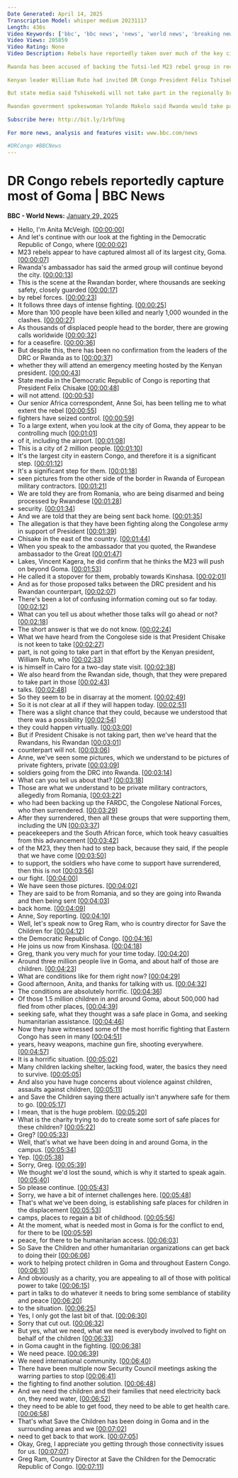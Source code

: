 ```yaml
---
Date Generated: April 14, 2025
Transcription Model: whisper medium 20231117
Length: 436s
Video Keywords: ['bbc', 'bbc news', 'news', 'world news', 'breaking news', 'us news', 'world', 'america', 'usa', 'usa news', 'india news', 'Goma', 'DR Congo', 'Congo', 'M23 Rebels']
Video Views: 205859
Video Rating: None
Video Description: Rebels have reportedly taken over much of the key city of Goma in the east of the Democratic Republic of Congo, following three days of intense fighting between M23 rebels and the army and its allies.
 
Rwanda has been accused of backing the Tutsi-led M23 rebel group in recent months, but the neighbouring country has denied giving the rebels any direct military support.
 
Kenyan leader William Ruto had invited DR Congo President Félix Tshisekedi and his Rwandan counterpart Paul Kagame to a virtual summit aimed at ending the fighting, later on Wednesday.
 
But state media said Tshisekedi will not take part in the regionally brokered talks.
 
Rwandan government spokeswoman Yolande Makolo said Rwanda would take part in the summit, but did not say whether Kagame would attend.
 
Subscribe here: http://bit.ly/1rbfUog
 
For more news, analysis and features visit: www.bbc.com/news
 
#DRCongo #BBCNews
---
```


# DR Congo rebels reportedly capture most of Goma | BBC News
**BBC - World News:** [January 29, 2025](https://www.youtube.com/watch?v=1nnVTmbQKK8)
*  Hello, I'm Anita McVeigh. [[00:00:00](https://www.youtube.com/watch?v=1nnVTmbQKK8&t=0.0s)]
*  And let's continue with our look at the fighting in the Democratic Republic of Congo, where [[00:00:02](https://www.youtube.com/watch?v=1nnVTmbQKK8&t=2.36s)]
*  M23 rebels appear to have captured almost all of its largest city, Goma. [[00:00:07](https://www.youtube.com/watch?v=1nnVTmbQKK8&t=7.96s)]
*  Rwanda's ambassador has said the armed group will continue beyond the city. [[00:00:13](https://www.youtube.com/watch?v=1nnVTmbQKK8&t=13.32s)]
*  This is the scene at the Rwandan border, where thousands are seeking safety, closely guarded [[00:00:17](https://www.youtube.com/watch?v=1nnVTmbQKK8&t=17.86s)]
*  by rebel forces. [[00:00:23](https://www.youtube.com/watch?v=1nnVTmbQKK8&t=23.56s)]
*  It follows three days of intense fighting. [[00:00:25](https://www.youtube.com/watch?v=1nnVTmbQKK8&t=25.16s)]
*  More than 100 people have been killed and nearly 1,000 wounded in the clashes. [[00:00:27](https://www.youtube.com/watch?v=1nnVTmbQKK8&t=27.6s)]
*  As thousands of displaced people head to the border, there are growing calls worldwide [[00:00:32](https://www.youtube.com/watch?v=1nnVTmbQKK8&t=32.6s)]
*  for a ceasefire. [[00:00:36](https://www.youtube.com/watch?v=1nnVTmbQKK8&t=36.44s)]
*  But despite this, there has been no confirmation from the leaders of the DRC or Rwanda as to [[00:00:37](https://www.youtube.com/watch?v=1nnVTmbQKK8&t=37.96s)]
*  whether they will attend an emergency meeting hosted by the Kenyan president. [[00:00:43](https://www.youtube.com/watch?v=1nnVTmbQKK8&t=43.36s)]
*  State media in the Democratic Republic of Congo is reporting that President Felix Chisake [[00:00:48](https://www.youtube.com/watch?v=1nnVTmbQKK8&t=48.120000000000005s)]
*  will not attend. [[00:00:53](https://www.youtube.com/watch?v=1nnVTmbQKK8&t=53.28s)]
*  Our senior Africa correspondent, Anne Soi, has been telling me to what extent the rebel [[00:00:55](https://www.youtube.com/watch?v=1nnVTmbQKK8&t=55.96s)]
*  fighters have seized control. [[00:00:59](https://www.youtube.com/watch?v=1nnVTmbQKK8&t=59.82s)]
*  To a large extent, when you look at the city of Goma, they appear to be controlling much [[00:01:01](https://www.youtube.com/watch?v=1nnVTmbQKK8&t=61.76s)]
*  of it, including the airport. [[00:01:08](https://www.youtube.com/watch?v=1nnVTmbQKK8&t=68.32s)]
*  This is a city of 2 million people. [[00:01:10](https://www.youtube.com/watch?v=1nnVTmbQKK8&t=70.28s)]
*  It's the largest city in eastern Congo, and therefore it is a significant step. [[00:01:12](https://www.youtube.com/watch?v=1nnVTmbQKK8&t=72.88s)]
*  It's a significant step for them. [[00:01:18](https://www.youtube.com/watch?v=1nnVTmbQKK8&t=78.36s)]
*  seen pictures from the other side of the border in Rwanda of European military contractors. [[00:01:21](https://www.youtube.com/watch?v=1nnVTmbQKK8&t=81.4s)]
*  We are told they are from Romania, who are being disarmed and being processed by Rwandese [[00:01:28](https://www.youtube.com/watch?v=1nnVTmbQKK8&t=88.76s)]
*  security. [[00:01:34](https://www.youtube.com/watch?v=1nnVTmbQKK8&t=94.08000000000001s)]
*  And we are told that they are being sent back home. [[00:01:35](https://www.youtube.com/watch?v=1nnVTmbQKK8&t=95.88000000000001s)]
*  The allegation is that they have been fighting along the Congolese army in support of President [[00:01:39](https://www.youtube.com/watch?v=1nnVTmbQKK8&t=99.12s)]
*  Chisake in the east of the country. [[00:01:44](https://www.youtube.com/watch?v=1nnVTmbQKK8&t=104.48s)]
*  When you speak to the ambassador that you quoted, the Rwandese ambassador to the Great [[00:01:47](https://www.youtube.com/watch?v=1nnVTmbQKK8&t=107.52s)]
*  Lakes, Vincent Kagera, he did confirm that he thinks the M23 will push on beyond Goma. [[00:01:53](https://www.youtube.com/watch?v=1nnVTmbQKK8&t=113.88s)]
*  He called it a stopover for them, probably towards Kinshasa. [[00:02:01](https://www.youtube.com/watch?v=1nnVTmbQKK8&t=121.63999999999999s)]
*  And as for those proposed talks between the DRC president and his Rwandan counterpart, [[00:02:07](https://www.youtube.com/watch?v=1nnVTmbQKK8&t=127.03999999999999s)]
*  There's been a lot of confusing information coming out so far today. [[00:02:12](https://www.youtube.com/watch?v=1nnVTmbQKK8&t=132.56s)]
*  What can you tell us about whether those talks will go ahead or not? [[00:02:18](https://www.youtube.com/watch?v=1nnVTmbQKK8&t=138.96s)]
*  The short answer is that we do not know. [[00:02:24](https://www.youtube.com/watch?v=1nnVTmbQKK8&t=144.36s)]
*  What we have heard from the Congolese side is that President Chisake is not keen to take [[00:02:27](https://www.youtube.com/watch?v=1nnVTmbQKK8&t=147.16000000000003s)]
*  part, is not going to take part in that effort by the Kenyan president, William Ruto, who [[00:02:33](https://www.youtube.com/watch?v=1nnVTmbQKK8&t=153.20000000000002s)]
*  is himself in Cairo for a two-day state visit. [[00:02:38](https://www.youtube.com/watch?v=1nnVTmbQKK8&t=158.76000000000002s)]
*  We also heard from the Rwandan side, though, that they were prepared to take part in those [[00:02:43](https://www.youtube.com/watch?v=1nnVTmbQKK8&t=163.20000000000002s)]
*  talks. [[00:02:48](https://www.youtube.com/watch?v=1nnVTmbQKK8&t=168.32s)]
*  So they seem to be in disarray at the moment. [[00:02:49](https://www.youtube.com/watch?v=1nnVTmbQKK8&t=169.32s)]
*  So it is not clear at all if they will happen today. [[00:02:51](https://www.youtube.com/watch?v=1nnVTmbQKK8&t=171.32s)]
*  There was a slight chance that they could, because we understood that there was a possibility [[00:02:54](https://www.youtube.com/watch?v=1nnVTmbQKK8&t=174.96s)]
*  they could happen virtually. [[00:03:00](https://www.youtube.com/watch?v=1nnVTmbQKK8&t=180.60000000000002s)]
*  But if President Chisake is not taking part, then we've heard that the Rwandans, his Rwandan [[00:03:01](https://www.youtube.com/watch?v=1nnVTmbQKK8&t=181.84s)]
*  counterpart will not. [[00:03:06](https://www.youtube.com/watch?v=1nnVTmbQKK8&t=186.60000000000002s)]
*  Anne, we've seen some pictures, which we understand to be pictures of private fighters, private [[00:03:09](https://www.youtube.com/watch?v=1nnVTmbQKK8&t=189.51999999999998s)]
*  soldiers going from the DRC into Rwanda. [[00:03:14](https://www.youtube.com/watch?v=1nnVTmbQKK8&t=194.64s)]
*  What can you tell us about that? [[00:03:18](https://www.youtube.com/watch?v=1nnVTmbQKK8&t=198.35999999999999s)]
*  Those are what we understand to be private military contractors, allegedly from Romania, [[00:03:22](https://www.youtube.com/watch?v=1nnVTmbQKK8&t=202.6s)]
*  who had been backing up the FARDC, the Congolese National Forces, who then surrendered. [[00:03:29](https://www.youtube.com/watch?v=1nnVTmbQKK8&t=209.72s)]
*  After they surrendered, then all these groups that were supporting them, including the UN [[00:03:37](https://www.youtube.com/watch?v=1nnVTmbQKK8&t=217.56s)]
*  peacekeepers and the South African force, which took heavy casualties from this advancement [[00:03:42](https://www.youtube.com/watch?v=1nnVTmbQKK8&t=222.92000000000002s)]
*  of the M23, they then had to step back, because they said, if the people that we have come [[00:03:50](https://www.youtube.com/watch?v=1nnVTmbQKK8&t=230.0s)]
*  to support, the soldiers who have come to support have surrendered, then this is not [[00:03:56](https://www.youtube.com/watch?v=1nnVTmbQKK8&t=236.44s)]
*  our fight. [[00:04:00](https://www.youtube.com/watch?v=1nnVTmbQKK8&t=240.48000000000002s)]
*  We have seen those pictures. [[00:04:02](https://www.youtube.com/watch?v=1nnVTmbQKK8&t=242.16000000000003s)]
*  They are said to be from Romania, and so they are going into Rwanda and then being sent [[00:04:03](https://www.youtube.com/watch?v=1nnVTmbQKK8&t=243.88s)]
*  back home. [[00:04:09](https://www.youtube.com/watch?v=1nnVTmbQKK8&t=249.72s)]
*  Anne, Soy reporting. [[00:04:10](https://www.youtube.com/watch?v=1nnVTmbQKK8&t=250.72s)]
*  Well, let's speak now to Greg Ram, who is country director for Save the Children for [[00:04:12](https://www.youtube.com/watch?v=1nnVTmbQKK8&t=252.04s)]
*  the Democratic Republic of Congo. [[00:04:16](https://www.youtube.com/watch?v=1nnVTmbQKK8&t=256.68s)]
*  He joins us now from Kinshasa. [[00:04:18](https://www.youtube.com/watch?v=1nnVTmbQKK8&t=258.56s)]
*  Greg, thank you very much for your time today. [[00:04:20](https://www.youtube.com/watch?v=1nnVTmbQKK8&t=260.28s)]
*  Around three million people live in Goma, and about half of those are children. [[00:04:23](https://www.youtube.com/watch?v=1nnVTmbQKK8&t=263.71999999999997s)]
*  What are conditions like for them right now? [[00:04:29](https://www.youtube.com/watch?v=1nnVTmbQKK8&t=269.15999999999997s)]
*  Good afternoon, Anita, and thanks for talking with us. [[00:04:32](https://www.youtube.com/watch?v=1nnVTmbQKK8&t=272.52s)]
*  The conditions are absolutely horrific. [[00:04:36](https://www.youtube.com/watch?v=1nnVTmbQKK8&t=276.48s)]
*  Of those 1.5 million children in and around Goma, about 500,000 had fled from other places, [[00:04:39](https://www.youtube.com/watch?v=1nnVTmbQKK8&t=279.68s)]
*  seeking safe, what they thought was a safe place in Goma, and seeking humanitarian assistance. [[00:04:46](https://www.youtube.com/watch?v=1nnVTmbQKK8&t=286.08s)]
*  Now they have witnessed some of the most horrific fighting that Eastern Congo has seen in many [[00:04:51](https://www.youtube.com/watch?v=1nnVTmbQKK8&t=291.96s)]
*  years, heavy weapons, machine gun fire, shooting everywhere. [[00:04:57](https://www.youtube.com/watch?v=1nnVTmbQKK8&t=297.96000000000004s)]
*  It is a horrific situation. [[00:05:02](https://www.youtube.com/watch?v=1nnVTmbQKK8&t=302.8s)]
*  Many children lacking shelter, lacking food, water, the basics they need to survive. [[00:05:05](https://www.youtube.com/watch?v=1nnVTmbQKK8&t=305.20000000000005s)]
*  And also you have huge concerns about violence against children, assaults against children, [[00:05:11](https://www.youtube.com/watch?v=1nnVTmbQKK8&t=311.24s)]
*  and Save the Children saying there actually isn't anywhere safe for them to go. [[00:05:17](https://www.youtube.com/watch?v=1nnVTmbQKK8&t=317.28000000000003s)]
*  I mean, that is the huge problem. [[00:05:20](https://www.youtube.com/watch?v=1nnVTmbQKK8&t=320.92s)]
*  What is the charity trying to do to create some sort of safe places for these children? [[00:05:22](https://www.youtube.com/watch?v=1nnVTmbQKK8&t=322.84s)]
*  Greg? [[00:05:33](https://www.youtube.com/watch?v=1nnVTmbQKK8&t=333.15999999999997s)]
*  Well, that's what we have been doing in and around Goma, in the campus. [[00:05:34](https://www.youtube.com/watch?v=1nnVTmbQKK8&t=334.15999999999997s)]
*  Yep. [[00:05:38](https://www.youtube.com/watch?v=1nnVTmbQKK8&t=338.59999999999997s)]
*  Sorry, Greg. [[00:05:39](https://www.youtube.com/watch?v=1nnVTmbQKK8&t=339.59999999999997s)]
*  We thought we'd lost the sound, which is why it started to speak again. [[00:05:40](https://www.youtube.com/watch?v=1nnVTmbQKK8&t=340.59999999999997s)]
*  So please continue. [[00:05:43](https://www.youtube.com/watch?v=1nnVTmbQKK8&t=343.2s)]
*  Sorry, we have a bit of internet challenges here. [[00:05:48](https://www.youtube.com/watch?v=1nnVTmbQKK8&t=348.2s)]
*  That's what we've been doing, is establishing safe places for children in the displacement [[00:05:53](https://www.youtube.com/watch?v=1nnVTmbQKK8&t=353.15999999999997s)]
*  camps, places to regain a bit of childhood. [[00:05:56](https://www.youtube.com/watch?v=1nnVTmbQKK8&t=356.84s)]
*  At the moment, what is needed most in Goma is for the conflict to end, for there to be [[00:05:59](https://www.youtube.com/watch?v=1nnVTmbQKK8&t=359.47999999999996s)]
*  peace, for there to be humanitarian access. [[00:06:03](https://www.youtube.com/watch?v=1nnVTmbQKK8&t=363.2s)]
*  So Save the Children and other humanitarian organizations can get back to doing their [[00:06:06](https://www.youtube.com/watch?v=1nnVTmbQKK8&t=366.03999999999996s)]
*  work to helping protect children in Goma and throughout Eastern Congo. [[00:06:10](https://www.youtube.com/watch?v=1nnVTmbQKK8&t=370.28s)]
*  And obviously as a charity, you are appealing to all of those with political power to take [[00:06:15](https://www.youtube.com/watch?v=1nnVTmbQKK8&t=375.52s)]
*  part in talks to do whatever it needs to bring some semblance of stability and peace [[00:06:20](https://www.youtube.com/watch?v=1nnVTmbQKK8&t=380.56s)]
*  to the situation. [[00:06:25](https://www.youtube.com/watch?v=1nnVTmbQKK8&t=385.92s)]
*  Yes, I only got the last bit of that. [[00:06:30](https://www.youtube.com/watch?v=1nnVTmbQKK8&t=390.92s)]
*  Sorry that cut out. [[00:06:32](https://www.youtube.com/watch?v=1nnVTmbQKK8&t=392.32s)]
*  But yes, what we need, what we need is everybody involved to fight on behalf of the children [[00:06:33](https://www.youtube.com/watch?v=1nnVTmbQKK8&t=393.32s)]
*  in Goma caught in the fighting. [[00:06:38](https://www.youtube.com/watch?v=1nnVTmbQKK8&t=398.12s)]
*  We need peace. [[00:06:39](https://www.youtube.com/watch?v=1nnVTmbQKK8&t=399.4s)]
*  We need international community. [[00:06:40](https://www.youtube.com/watch?v=1nnVTmbQKK8&t=400.4s)]
*  There have been multiple now Security Council meetings asking the warring parties to stop [[00:06:41](https://www.youtube.com/watch?v=1nnVTmbQKK8&t=401.4s)]
*  the fighting to find another solution. [[00:06:48](https://www.youtube.com/watch?v=1nnVTmbQKK8&t=408.92s)]
*  And we need the children and their families that need electricity back on, they need water, [[00:06:52](https://www.youtube.com/watch?v=1nnVTmbQKK8&t=412.12s)]
*  they need to be able to get food, they need to be able to get health care. [[00:06:58](https://www.youtube.com/watch?v=1nnVTmbQKK8&t=418.44s)]
*  That's what Save the Children has been doing in Goma and in the surrounding areas and we [[00:07:02](https://www.youtube.com/watch?v=1nnVTmbQKK8&t=422.28s)]
*  need to get back to that work. [[00:07:05](https://www.youtube.com/watch?v=1nnVTmbQKK8&t=425.88s)]
*  Okay, Greg, I appreciate you getting through those connectivity issues for us. [[00:07:07](https://www.youtube.com/watch?v=1nnVTmbQKK8&t=427.52s)]
*  Greg Ram, Country Director at Save the Children for the Democratic Republic of Congo. [[00:07:11](https://www.youtube.com/watch?v=1nnVTmbQKK8&t=431.96s)]
